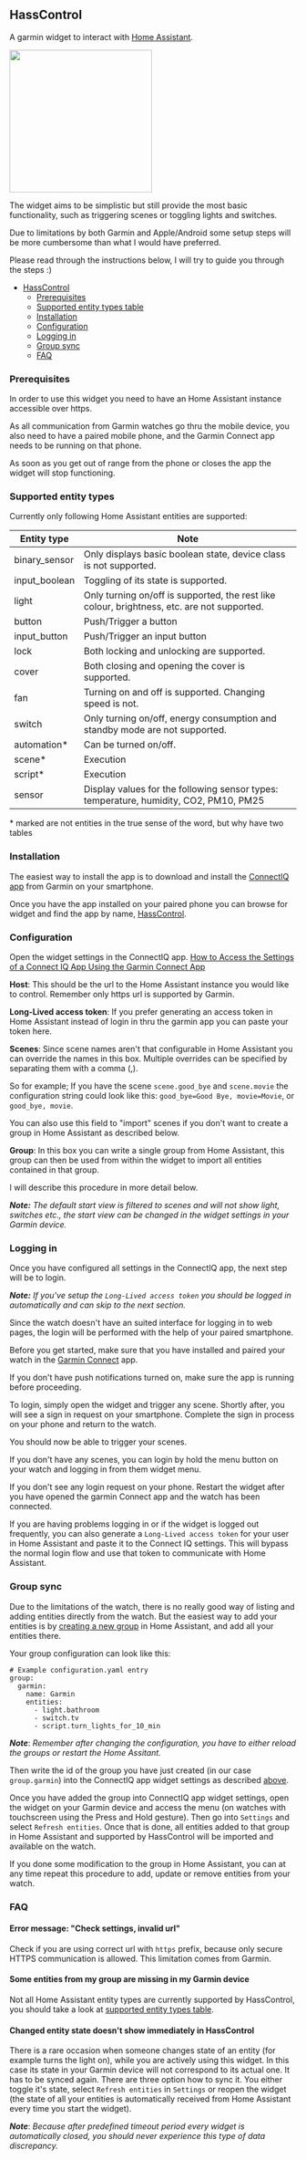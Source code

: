 ## HassControl

A garmin widget to interact with [Home Assistant](https://www.home-assistant.io/).


<img src="resources/screenshots/tactix_delta_1.png" height="250" />


The widget aims to be simplistic but still provide the most basic functionality, such as triggering scenes or toggling lights and switches.

Due to limitations by both Garmin and Apple/Android some setup steps will be more cumbersome than what I would have preferred.

Please read through the instructions below, I will try to guide you through the steps :)

- [HassControl](#hasscontrol)
  - [Prerequisites](#prerequisites)
  - [Supported entity types table](#supported-entity-types)
  - [Installation](#installation)
  - [Configuration](#configuration)
  - [Logging in](#logging-in)
  - [Group sync](#group-sync)
  - [FAQ](#faq)


### Prerequisites
In order to use this widget you need to have an Home Assistant instance accessible over https.

As all communication from Garmin watches go thru the mobile device, you also need to have a paired mobile phone, and the Garmin Connect app needs to be running on that phone.

As soon as you get out of range from the phone or closes the app the widget will stop functioning.


### Supported entity types
Currently only following Home Assistant entities are supported:

Entity type | Note
--- | ---
binary_sensor | Only displays basic boolean state, device class is not supported.
input_boolean | Toggling of its state is supported.
light | Only turning on/off is supported, the rest like colour, brightness, etc. are not supported.
button | Push/Trigger a button
input_button | Push/Trigger an input button
lock | Both locking and unlocking are supported.
cover | Both closing and opening the cover is supported.
fan | Turning on and off is supported. Changing speed is not.
switch | Only turning on/off, energy consumption and standby mode are not supported.
automation* | Can be turned on/off.
scene* | Execution
script* | Execution
sensor | Display values for the following sensor types: temperature, humidity, CO2, PM10, PM25


\* marked are not entities in the true sense of the word, but why have two tables

### Installation
The easiest way to install the app is to download and install the [ConnectIQ app](https://support.garmin.com/en-US/?faq=mmm2rz2WBI3zbdFQYdiwX8) from Garmin on your smartphone.

Once you have the app installed on your paired phone you can browse for widget and find the app by name, [HassControl](https://apps.garmin.com/en-US/apps/3dce2242-473f-4f13-a6a9-299c3686611f).

### Configuration
Open the widget settings in the ConnectIQ app.
[How to Access the Settings of a Connect IQ App Using the Garmin Connect App](https://support.garmin.com/en-US/?faq=SPo0TFvhQO04O36Y5TYRh5)

**Host**: This should be the url to the Home Assistant instance you would like to control. Remember only https url is supported by Garmin.

**Long-Lived access token**: If you prefer generating an access token in Home Assistant instead of login in thru the garmin app you can paste your token here.

**Scenes**: Since scene names aren't that configurable in Home Assistant you can override the names in this box. Multiple overrides can be specified by separating them with a comma (,).

So for example; If you have the scene `scene.good_bye` and `scene.movie` the configuration string could look like this: `good_bye=Good Bye, movie=Movie`, or `good_bye, movie`.

You can also use this field to "import" scenes if you don't want to create a group in Home Assistant as described below.

**Group**: In this box you can write a single group from Home Assistant, this group can then be used from within the widget to import all entities contained in that group.

I will describe this procedure in more detail below.

***Note:*** *The default start view is filtered to scenes and will not show light, switches etc., the start view can be changed in the widget settings in your Garmin device.*

### Logging in
Once you have configured all settings in the ConnectIQ app, the next step will be to login.

***Note:*** *If you've setup the `Long-Lived access token` you should be logged in automatically and can skip to the next section.*

Since the watch doesn't have an suited interface for logging in to web pages, the login will be performed with the help of your paired smartphone.

Before you get started, make sure that you have installed and paired your watch in the [Garmin Connect](https://connect.garmin.com/start/) app.

If you don't have push notifications turned on, make sure the app is running before proceeding.

To login, simply open the widget and trigger any scene. Shortly after, you will see a sign in request on your smartphone. Complete the sign in process on your phone and return to the watch.

You should now be able to trigger your scenes.

If you don't have any scenes, you can login by hold the menu button on your watch and logging in from them widget menu.

If you don't see any login request on your phone. Restart the widget after you have opened the garmin Connect app and the watch has been connected.

If you are having problems logging in or if the widget is logged out frequently, you can also generate a `Long-Lived access token` for your user in Home Assistant and paste it to the Connect IQ settings. This will bypass the normal login flow and use that token to communicate with Home Assistant.


### Group sync
Due to the limitations of the watch, there is no really good way of listing and adding entities directly from the watch.
But the easiest way to add your entities is by [creating a new group](https://www.home-assistant.io/integrations/group/) in Home Assistant, and add all your entities there.

Your group configuration can look like this:
```
# Example configuration.yaml entry
group:
  garmin:
    name: Garmin
    entities:
      - light.bathroom
      - switch.tv
      - script.turn_lights_for_10_min
```
***Note***: *Remember after changing the configuration, you have to either reload the groups or restart the Home Assitant.*

Then write the id of the group you have just created (in our case `group.garmin`) into the ConnectIQ app widget settings as described [above](#configuration).

Once you have added the group into ConnectIQ app widget settings, open the widget on your Garmin device and access the menu (on watches with touchscreen using the Press and Hold gesture). Then go into `Settings` and select `Refresh entities`.
Once that is done, all entities added to that group in Home Assistant and supported by HassControl will be imported and available on the watch.

If you done some modification to the group in Home Assistant, you can at any time repeat this procedure to add, update or remove entities from your watch.

### FAQ

#### Error message: "Check settings, invalid url"
Check if you are using correct url with `https` prefix, because only secure HTTPS communication is allowed. This limitation comes from Garmin. 

#### Some entities from my group are missing in my Garmin device
Not all Home Assistant entity types are currently supported by HassControl, you should take a look at [supported entity types table](#supported-entity-types).

#### Changed entity state doesn't show immediately in HassControl
There is a rare occasion when someone changes state of an entity (for example turns the light on), while you are actively using this widget. In this case its state in your Garmin device will not correspond to its actual one. It has to be synced again. There are three option how to sync it. You either toggle it's state, select `Refresh entities` in `Settings` or reopen the widget (the state of all your entities is automatically received from Home Assistant every time you start the widget).

***Note***: *Because after predefined timeout period every widget is automatically closed, you should never experience this type of data discrepancy.*

